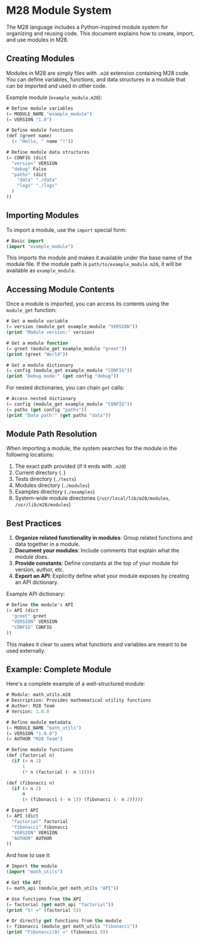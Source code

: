 # M28 Module System

The M28 language includes a Python-inspired module system for organizing and reusing code. This document explains how to create, import, and use modules in M28.

## Creating Modules

Modules in M28 are simply files with `.m28` extension containing M28 code. You can define variables, functions, and data structures in a module that can be imported and used in other code.

Example module (`example_module.m28`):

```lisp
# Define module variables
(= MODULE_NAME "example_module")
(= VERSION "1.0")

# Define module functions
(def (greet name)
  (+ "Hello, " name "!"))

# Define module data structures
(= CONFIG (dict
  "version" VERSION
  "debug" False
  "paths" (dict
    "data" "./data"
    "logs" "./logs"
  )
))
```

## Importing Modules

To import a module, use the `import` special form:

```lisp
# Basic import
(import "example_module")
```

This imports the module and makes it available under the base name of the module file. If the module path is `path/to/example_module.m28`, it will be available as `example_module`.

## Accessing Module Contents

Once a module is imported, you can access its contents using the `module_get` function:

```lisp
# Get a module variable
(= version (module_get example_module "VERSION"))
(print "Module version:" version)

# Get a module function
(= greet (module_get example_module "greet"))
(print (greet "World"))

# Get a module dictionary
(= config (module_get example_module "CONFIG"))
(print "Debug mode:" (get config "debug"))
```

For nested dictionaries, you can chain `get` calls:

```lisp
# Access nested dictionary
(= config (module_get example_module "CONFIG"))
(= paths (get config "paths"))
(print "Data path:" (get paths "data"))
```

## Module Path Resolution

When importing a module, the system searches for the module in the following locations:

1. The exact path provided (if it ends with `.m28`)
2. Current directory (`.`)
3. Tests directory (`./tests`)
4. Modules directory (`./modules`)
5. Examples directory (`./examples`)
6. System-wide module directories (`/usr/local/lib/m28/modules`, `/usr/lib/m28/modules`)

## Best Practices

1. **Organize related functionality in modules**: Group related functions and data together in a module.
2. **Document your modules**: Include comments that explain what the module does.
3. **Provide constants**: Define constants at the top of your module for version, author, etc.
4. **Export an API**: Explicitly define what your module exposes by creating an API dictionary.

Example API dictionary:

```lisp
# Define the module's API
(= API (dict
  "greet" greet
  "VERSION" VERSION
  "CONFIG" CONFIG
))
```

This makes it clear to users what functions and variables are meant to be used externally.

## Example: Complete Module

Here's a complete example of a well-structured module:

```lisp
# Module: math_utils.m28
# Description: Provides mathematical utility functions
# Author: M28 Team
# Version: 1.0.0

# Define module metadata
(= MODULE_NAME "math_utils")
(= VERSION "1.0.0")
(= AUTHOR "M28 Team")

# Define module functions
(def (factorial n)
  (if (< n 2)
      1
      (* n (factorial (- n 1)))))

(def (fibonacci n)
  (if (< n 2)
      n
      (+ (fibonacci (- n 1)) (fibonacci (- n 2)))))

# Export API
(= API (dict
  "factorial" factorial
  "fibonacci" fibonacci
  "VERSION" VERSION
  "AUTHOR" AUTHOR
))
```

And how to use it:

```lisp
# Import the module
(import "math_utils")

# Get the API
(= math_api (module_get math_utils "API"))

# Use functions from the API
(= factorial (get math_api "factorial"))
(print "5! =" (factorial 5))

# Or directly get functions from the module
(= fibonacci (module_get math_utils "fibonacci"))
(print "Fibonacci(8) =" (fibonacci 8))
```